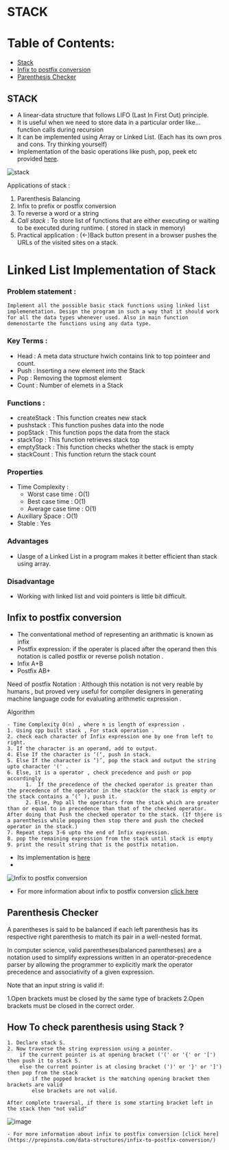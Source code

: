 
# STACK 

# Table of Contents:
- [Stack](#stack)
- [Infix to postfix conversion](#infix-to-postfix-conversion)
- [Parenthesis Checker](#parenthesis-checker)

## STACK 


- A linear-data structure that follows LIFO (Last In First Out) principle.
- It is useful when we need to store data in a particular order like... function calls during recursion
- It can be implemented using Array or Linked List. (Each has its own pros and cons. Try thinking yourself)
- Implementation of the basic operations like push, pop, peek etc  provided [here](StacksWithoutSTL.cpp). 

![stack](https://user-images.githubusercontent.com/60391776/155890360-c291d4d6-1427-47f7-abb6-9246ea64e2fd.png)

Applications of stack :

1. Parenthesis Balancing
2. Infix to prefix or postfix conversion
3. To reverse a word or a string
4. _Call stack_ : To store list of functions that are either executing or waiting to be executed during runtime. ( stored in stack in memory)
5. Practical application : (<-)Back button present in a browser pushes the URLs of the visited sites on a stack.





# Linked List Implementation of Stack

### Problem statement : 
    Implement all the possible basic stack functions using linked list implemenetation. Design the program in such a way that it should work for all the data types whenever used. Also in main function demenostarte the functions using any data type.

### Key Terms : 
- Head : A meta data structure hwich contains link to top pointeer and count.
- Push : Inserting a new element into the Stack
- Pop : Removing the topmost element
- Count : Number of elemets in a Stack

### Functions : 
- createStack : This function creates new stack
- pushstack : This function pushes data into the node
- popStack : This function pops the data from the stack
- stackTop : This function retrieves stack top
- emptyStack : This function checks whether the stack is empty
- stackCount : This function return the stack count

### Properties

- Time Complexity :
  - Worst case time	: O(1)
  - Best case time : O(1)
  - Average case time : O(1)
- Auxillary Space : O(1)
- Stable : Yes

### Advantages

- Uasge of a Linked List in a program makes it better efficient than stack using array.

### Disadvantage

- Working with linked list and void pointers is little bit difficult.

## Infix to postfix conversion

- The conventational method of representing an arithmatic is known as infix
- Postfix expression: if the operater is placed after the operand then this notation is called postfix or reverse polish notation .
- Infix A+B
- Postfix AB+

Need of postfix Notation :
Although  this notation is not very reable by humans , but proved very useful for compiler designers in generating machine language  code for evaluating arithmetic expression .

Algorithm
```
- Time Complexity O(n) , where n is length of expression .
1. Using cpp built stack , For stack operation .
2. check each character of Infix expression one by one from left to right.
3. If the character is an operand, add to output. 
4. Else If the character is ‘(‘, push in stack. 
5. Else If the character is ‘)’, pop the stack and output the string upto character '(' .
6. Else, it is a operator , check precedence and push or pop accordingly 
      1.  If the precedence of the checked operator is greater than the precedence of the operator in the stack(or the stack is empty or the stack contains a ‘(‘ ), push it. 
      2. Else, Pop all the operators from the stack which are greater than or equal to in precedence than that of the checked operator. After doing that Push the checked operator to the stack. (If thjere is a parenthesis while popping then stop there and push the checked operator in the stack.)   
7. Repeat steps 3-6 upto the end of Infix expression. 
8. pop the remaining expression from the stack until stack is empty
9. print the result string that is the postfix notation.
```
- Its implementation is [here](InfixToPostfix.cpp)
- 
![Infix to postfix conversion](https://prepinsta.com/wp-content/uploads/2020/06/Infix-to-Posting-Conversion-in-C-using-Stacks-2048x1453.png)

- For more information about infix to postfix conversion [click here](https://prepinsta.com/data-structures/infix-to-postfix-conversion/)

## Parenthesis Checker

A parentheses is said to be balanced if each left parenthesis has its respective right parenthesis to match its pair in a well-nested format.

In computer science, valid parentheses(balanced parentheses) are a notation used to simplify expressions written in an operator-precedence parser by allowing the programmer to explicitly mark the operator precedence and associativity of a given expression. 

Note that an input string is valid if:

1.Open brackets must be closed by the same type of brackets
2.Open brackets must be closed in the correct order.

## How To check parenthesis using Stack ?
```
1. Declare stack S.
2. Now traverse the string expression using a pointer. 
    if the current pointer is at opening bracket ('(' or '{' or '[') then push it to stack S.
    else the current pointer is at closing bracket (')' or '}' or ']') then pop from the stack 
        if the popped bracket is the matching opening bracket then brackets are valid 
        else brackets are not valid.

After complete traversal, if there is some starting bracket left in the stack then "not valid"
```
![image](https://user-images.githubusercontent.com/91210199/159122082-2a5e98d2-bdd4-4f9d-9131-1d2048a5f60f.png)
 

    - For more information about infix to postfix conversion [click here](https://prepinsta.com/data-structures/infix-to-postfix-conversion/)



